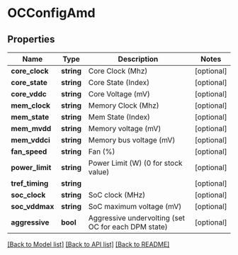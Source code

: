 # OCConfigAmd

## Properties
Name | Type | Description | Notes
------------ | ------------- | ------------- | -------------
**core_clock** | **string** | Core Clock (Mhz) | [optional] 
**core_state** | **string** | Core State (Index) | [optional] 
**core_vddc** | **string** | Core Voltage (mV) | [optional] 
**mem_clock** | **string** | Memory Clock (Mhz) | [optional] 
**mem_state** | **string** | Mem State (Index) | [optional] 
**mem_mvdd** | **string** | Memory voltage (mV) | [optional] 
**mem_vddci** | **string** | Memory bus voltage (mV) | [optional] 
**fan_speed** | **string** | Fan (%) | [optional] 
**power_limit** | **string** | Power Limit (W) (0 for stock value) | [optional] 
**tref_timing** | **string** |  | [optional] 
**soc_clock** | **string** | SoC clock (MHz) | [optional] 
**soc_vddmax** | **string** | SoC maximum voltage (mV) | [optional] 
**aggressive** | **bool** | Aggressive undervolting (set OC for each DPM state) | [optional] 

[[Back to Model list]](../README.md#documentation-for-models) [[Back to API list]](../README.md#documentation-for-api-endpoints) [[Back to README]](../README.md)


